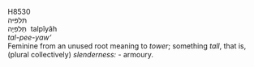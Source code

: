 <body>
  <p>H8530<br>  תּלפּיּה  <br> תַּּלפִּיָה  ‎  talpı̂yâh  <br><i>tal-pee-yaw‘ </i><br>Feminine from an unused root meaning to <i>tower</i>; something <i>tall</i>, that is, (plural collectively) <i>slenderness: - </i>armoury.<br></p>
 </body>